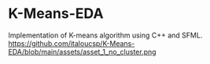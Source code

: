 # K-Means-EDA
Implementation of K-means algorithm using C++ and SFML.
https://github.com/italoucsp/K-Means-EDA/blob/main/assets/asset_1_no_cluster.png
